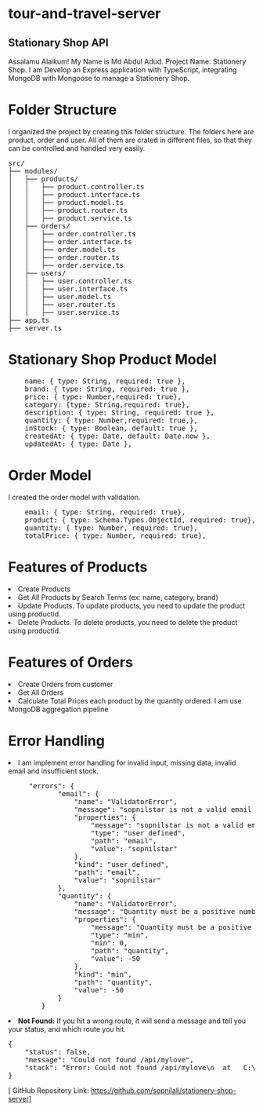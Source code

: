# tour-and-travel-server

<h2>Stationary Shop API</h2>
<p>Assalamu Alaikum! My Name is Md Abdul Adud. Project Name: Stationery Shop. I am Develop an Express application with TypeScript, integrating MongoDB with Mongoose to manage a Stationery Shop.</p>

# Folder Structure
<p>I organized the project by creating this folder structure. The folders here are product, order and user. All of them are crated in different files, so that they can be controlled and handled very easily.</p>

<pre>
src/
├── modules/
│   ├── products/
│   │   ├── product.controller.ts
│   │   ├── product.interface.ts
│   │   ├── product.model.ts
│   │   ├── product.router.ts
│   │   ├── product.service.ts
│   ├── orders/
│   │   ├── order.controller.ts
│   │   ├── order.interface.ts
│   │   ├── order.model.ts
│   │   ├── order.router.ts
│   │   ├── order.service.ts
│   ├── users/
│   │   ├── user.controller.ts
│   │   ├── user.interface.ts
│   │   ├── user.model.ts
│   │   ├── user.router.ts
│   │   ├── user.service.ts
├── app.ts
├── server.ts
</pre>

# Stationary Shop Product Model
<pre>
    name: { type: String, required: true },
    brand: { type: String, required: true },
    price: { type: Number,required: true},
    category: {type: String,required: true},
    description: { type: String, required: true },
    quantity: { type: Number,required: true,},
    inStock: { type: Boolean, default: true },
    createdAt: { type: Date, default: Date.now },
    updatedAt: { type: Date },
</pre>

# Order Model
<p> I created the order model with validation.</p>
<pre>
    email: { type: String, required: true},
    product: { type: Schema.Types.ObjectId, required: true},
    quantity: { type: Number, required: true},
    totalPrice: { type: Number, required: true},
</pre>

# Features of Products
<li>Create Products</li>
<li>Get All Products by Search Terms (ex: name, category, brand)</li>
<li>Update Products. To update products, you need to update the product using productid.</li>
<li>Delete Products. To delete products, you need to delete the product using productid.</li>

# Features of Orders
<li>Create Orders from customer</li>
<li>Get All Orders</li>
<li>Calculate Total Prices each product by the quantity ordered. I am use MongoDB aggregation pipeline </li>


# Error Handling
<li>I am implement error handling for invalid input, missing data, invalid email and insufficient stock.</li>
<pre>
     "errors": {
            "email": {
                "name": "ValidatorError",
                "message": "sopnilstar is not a valid email type",
                "properties": {
                    "message": "sopnilstar is not a valid email type",
                    "type": "user defined",
                    "path": "email",
                    "value": "sopnilstar"
                },
                "kind": "user defined",
                "path": "email",
                "value": "sopnilstar"
            },
            "quantity": {
                "name": "ValidatorError",
                "message": "Quantity must be a positive number",
                "properties": {
                    "message": "Quantity must be a positive number",
                    "type": "min",
                    "min": 0,
                    "path": "quantity",
                    "value": -50
                },
                "kind": "min",
                "path": "quantity",
                "value": -50
            }
        }
</pre>
<li><strong>Not Found:</strong> If you hit a wrong route, it will send a message and tell you your status, and which route you hit. </li>
<pre>
{
    "status": false,
    "message": "Could not found /api/mylove",
    "stack": "Error: Could not found /api/mylove\n  at   C:\\new ts assignmet\\stationery-shop-server\\dist\\app.js:24:19\n ...."
}
</pre>

[ GitHub Repository Link: https://github.com/sopnilali/stationery-shop-server]




